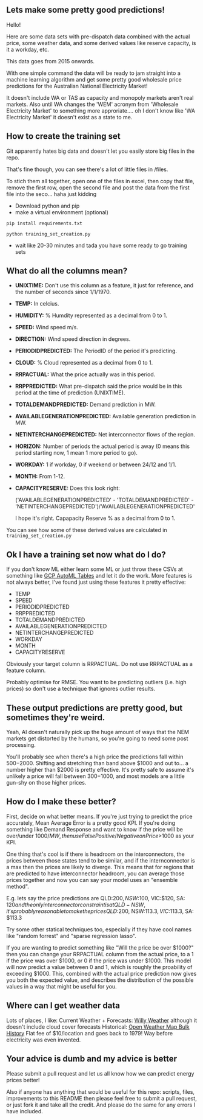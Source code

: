 ## Lets make some pretty good predictions!

Hello!

Here are some data sets with pre-dispatch data combined with the actual price, some weather data, and some derived values like reserve capacity, is it a workday, etc.

This data goes from 2015 onwards.

With one simple command the data will be ready to jam straight into a machine learning algorithm and get some pretty good wholesale price predictions for the Australian National Electricity Market!

It doesn't include WA or TAS as capacity and monopoly markets aren't real markets. Also until WA changes the 'WEM' acronym from 'Wholesale Electricity Market' to something more approriate.... oh I don't know like 'WA Electricity Market' it doesn't exist as a state to me.

## How to create the training set

Git apparently hates big data and doesn't let you easily store big files in the repo.

That's fine though, you can see there's a lot of little files in /files.

To stich them all together, open one of the files in excel, then copy that file, remove the first row, open the second file and post the data from the first file into the seco... haha just kidding


- Download python and pip 
- make a virtual environment (optional)
```
pip install requirements.txt

python training_set_creation.py
```
* wait like 20-30 minutes and tada you have some ready to go training sets


## What do all the columns mean?
- **UNIXTIME:** Don't use this column as a feature, it just for reference, and the number of seconds since 1/1/1970.
- **TEMP:** In celcius.
- **HUMIDITY:** % Humdity represented as a decimal from 0 to 1.
- **SPEED:** Wind speed m/s.
- **DIRECTION:** Wind speed direction in degrees.
- **PERIODIDPREDICTED:** The PeriodID of the period it's predicting.
- **CLOUD:** % Cloud represented as a decimal from 0 to 1.
- **RRPACTUAL:** What the price actually was in this period.
- **RRPPREDICTED:** What pre-dispatch said the price would be in this period at the time of prediction (UNIXTIME).
- **TOTALDEMANDPREDICTED:** Demand prediction in MW.
- **AVAILABLEGENERATIONPREDICTED:** Available generation prediction in MW.
- **NETINTERCHANGEPREDICTED:** Net interconnector flows of the region.
- **HORIZON:** Number of periods the actual period is away (0 means this period starting now, 1 mean 1 more period to go).
- **WORKDAY:** 1 if workday, 0 if weekend or between 24/12 and 1/1.
- **MONTH:** From 1-12.
- **CAPACITYRESERVE:** Does this look right:
  
   ('AVAILABLEGENERATIONPREDICTED' - 'TOTALDEMANDPREDICTED' - 'NETINTERCHANGEPREDICTED')/'AVAILABLEGENERATIONPREDICTED'
   
   I hope it's right. Capapacity Reserve % as a decimal from 0 to 1.

You can see how some of these derived values are calculated in `training_set_creation.py`

## Ok I have a training set now what do I do?

If you don't know ML either learn some ML or just throw these CSVs at something like [GCP AutoML Tables](https://cloud.google.com/automl-tables) and let it do the work. More features is not always better, I've found just using these features it pretty effective:
- TEMP
- SPEED
- PERIODIDPREDICTED
- RRPPREDICTED
- TOTALDEMANDPREDICTED
- AVAILABLEGENERATIONPREDICTED
- NETINTERCHANGEPREDICTED
- WORKDAY
- MONTH
- CAPACITYRESERVE

Obviously your target column is RRPACTUAL. Do not use RRPACTUAL as a feature column.

Probably optimise for RMSE. You want to be predicting outliers (i.e. high prices) so don't use a technique that ignores outlier results.

## These output predictions are pretty good, but sometimes they're weird.

Yeah, AI doesn't naturally pick up the huge amount of ways that the NEM markets get distorted by the humans, so you're going to need some post processing.

You'll probably see when there's a high price the predictions fall within $500-$2000. Shifting and stretching than band above $1000 and out to... a number higher than $2000 is pretty effective. It's pretty safe to assume it's unlikely a price will fall between $300-$1000, and most models are a little gun-shy on those higher prices.

## How do I make these better?

First, decide on what better means. If you're just trying to predict the price accurately, Mean Average Error is a pretty good KPI. If you're doing something like Demand Response and want to know if the price will be over/under $1000/MW, then use False Positive/Negative on Price >$1000 as your KPI.

One thing that's cool is if there is headroom on the interconnectors, the prices between those states tend to be similar, and if the internconnector is a max then the prices are likely to diverge. This means that for regions that are predicted to have interconnector headroom, you can average those prices together and now you can say your model uses an "ensemble method".

E.g. lets say the price predictions are QLD:$200, NSW:$100, VIC:$120, SA: $120 and the only interconnector constraint is at QLD-NSW, it's probably reasonable to make the prices QLD:$200, NSW:$113.3, VIC:$113.3, SA: $113.3

Try some other statical techniques too, especially if they have cool names like "random forrest" and "sparse regression lasso".

If you are wanting to predict something like "Will the price be over $1000?" then you can change your RRPACTUAL column from the actual price, to a 1 if the price was over $1000, or 0 if the price was under $1000. This model will now predict a value between 0 and 1, which is roughly the proability of exceeding $1000. This, combined with the actual price prediction now gives you both the expected value, and describes the distribution of the possible values in a way that might be useful for you.

## Where can I get weather data
Lots of places, I like:
Current Weather + Forecasts: [Willy Weather](https://www.willyweather.com.au/info/api.html) although it doesn't include cloud cover forecasts
Historical: [Open Weather Map Bulk History](https://openweathermap.org/history-bulk) Flat fee of $10/location and goes back to 1979! Way before electricity was even invented.

## Your advice is dumb and my advice is better

Please submit a pull request and let us all know how we can predict energy prices better!

Also if anyone has anything that would be useful for this repo: scripts, files, improvements to this README then please feel free to submit a pull request, or just fork it and take all the credit. And please do the same for any errors I have included.




